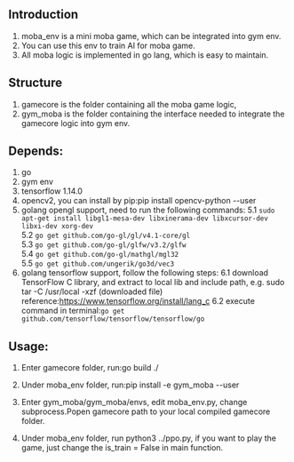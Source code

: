 ## Introduction
1. moba_env is a mini moba game, which can be integrated into gym env.
1. You can use this env to train AI for moba game.
1. All moba logic is implemented in go lang, which is easy to maintain.

## Structure
1. gamecore is the folder containing all the moba game logic, 
1. gym_moba is the folder containing the interface needed to integrate the gamecore logic into gym env.

## Depends:
1. go
1. gym env
1. tensorflow 1.14.0
1. opencv2, you can install by pip:pip install opencv-python --user
1. golang opengl support, need to run the following commands: 
5.1 `sudo apt-get install libgl1-mesa-dev libxinerama-dev libxcursor-dev libxi-dev xorg-dev`  
5.2 `go get github.com/go-gl/gl/v4.1-core/gl`  
5.3 `go get github.com/go-gl/glfw/v3.2/glfw`  
5.4 `go get github.com/go-gl/mathgl/mgl32`  
5.5 `go get github.com/ungerik/go3d/vec3`  
6. golang tensorflow support, follow the following steps:
6.1 download TensorFlow C library, and extract to local lib and include path, e.g. sudo tar -C /usr/local -xzf (downloaded file)
reference:https://www.tensorflow.org/install/lang_c
6.2 execute command in terminal:`go get github.com/tensorflow/tensorflow/tensorflow/go`

## Usage:
1. Enter gamecore folder, run:go build ./ 
1. Under moba_env folder, run:pip install -e gym_moba --user

1. Enter gym_moba/gym_moba/envs, edit moba_env.py, change subprocess.Popen gamecore path to your local compiled gamecore folder.

1. Under moba_env folder, run python3 ../ppo.py, if you want to play the game, just change the is_train = False in main function.
